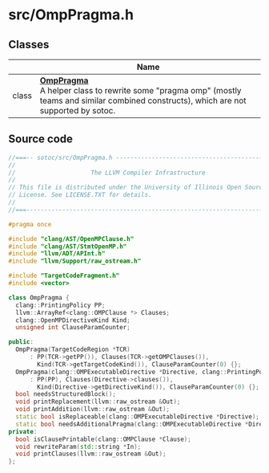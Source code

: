 # src/OmpPragma.h



## Classes

|                | Name           |
| -------------- | -------------- |
| class | **[OmpPragma](../Classes/classOmpPragma.md)** <br>A helper class to rewrite some "pragma omp" (mostly teams and similar combined constructs), which are not supported by sotoc.  |




## Source code
```cpp linenums="1"
//===-- sotoc/src/OmpPragma.h ---------------------------------------------===//
//
//                     The LLVM Compiler Infrastructure
//
// This file is distributed under the University of Illinois Open Source
// License. See LICENSE.TXT for details.
//
//===----------------------------------------------------------------------===//

#pragma once

#include "clang/AST/OpenMPClause.h"
#include "clang/AST/StmtOpenMP.h"
#include "llvm/ADT/APInt.h"
#include "llvm/Support/raw_ostream.h"

#include "TargetCodeFragment.h"
#include <vector>

class OmpPragma {
  clang::PrintingPolicy PP;
  llvm::ArrayRef<clang::OMPClause *> Clauses;
  clang::OpenMPDirectiveKind Kind;
  unsigned int ClauseParamCounter;

public:
  OmpPragma(TargetCodeRegion *TCR)
      : PP(TCR->getPP()), Clauses(TCR->getOMPClauses()),
        Kind(TCR->getTargetCodeKind()), ClauseParamCounter(0) {};
  OmpPragma(clang::OMPExecutableDirective *Directive, clang::PrintingPolicy PP)
      : PP(PP), Clauses(Directive->clauses()),
        Kind(Directive->getDirectiveKind()), ClauseParamCounter(0) {};
  bool needsStructuredBlock();
  void printReplacement(llvm::raw_ostream &Out);
  void printAddition(llvm::raw_ostream &Out);
  static bool isReplaceable(clang::OMPExecutableDirective *Directive);
  static bool needsAdditionalPragma(clang::OMPExecutableDirective *Directive);
private:
  bool isClausePrintable(clang::OMPClause *Clause);
  void rewriteParam(std::string *In);
  void printClauses(llvm::raw_ostream &Out);
};
```



